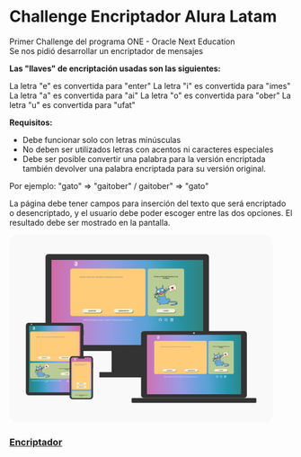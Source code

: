 # Challenge Encriptador Alura Latam
Primer Challenge del programa ONE - Oracle Next Education<br>
Se nos pidió desarrollar un encriptador de mensajes

**Las "llaves" de encriptación usadas son las siguientes:**

La letra "e" es convertida para "enter"
La letra "i" es convertida para "imes"
La letra "a" es convertida para "ai"
La letra "o" es convertida para "ober"
La letra "u" es convertida para "ufat"

**Requisitos:**
- Debe funcionar solo con letras minúsculas
- No deben ser utilizados letras con acentos ni caracteres especiales
- Debe ser posible convertir una palabra para la versión encriptada también devolver una palabra encriptada para su versión original.

Por ejemplo:
"gato" => "gaitober" / gaitober" => "gato"

La página debe tener campos para inserción del texto que será encriptado o desencriptado, y el usuario debe poder escoger entre las dos opciones. 
El resultado debe ser mostrado en la pantalla.

![dispositivos](https://github.com/MoisesPmx/Challenge-Encriptador/blob/main/pictures/g881.png)
### [Encriptador](https://moisespmx.github.io/Challenge-Encriptador/ "Encriptador")
